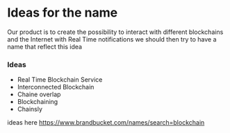 # Ideas for the name

Our product is to create the possibility to interact with different blockchains and the Internet with Real Time notifications we should then try to have a name that reflect this idea

### Ideas

- Real Time Blockchain Service
- Interconnected Blockchain 
- Chaine overlap
- Blockchaining
- Chainsly


ideas here https://www.brandbucket.com/names/search=blockchain
